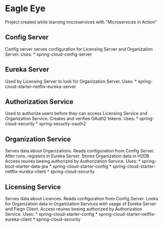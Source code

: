 # Eagle Eye
Project created while learning microservices with "Microservices in Action"

## Config Server
Config server serves configuration for Licensing Server and Organization Server. Uses:
	* spring-cloud-config-server
	
## Eureka Server
Used by Licensing Server to look for Organization Server. Uses:
	* spring-cloud-starter-netflix-eureka-server
	
## Authorization Service
Used to authorize users before they can access Licensing Service and Organization Service. Creates and verifies OAuth2 tokens. Uses:
	* spring-cloud-security
	* spring-security-oauth2
	
## Organization Service
Serves data about Organizations. Reads configuration from Config Server. After runs, registers in Eureka Server. Stores Organization data in H2DB. Access reuires beeing authorized by Authorization Service. Uses:
	* spring-boot-starter-data-jpa
	* spring-cloud-starter-config
	* spring-cloud-starter-netflix-eureka-client
	* spring-cloud-security

## Licensing Service
Serves data about Licences. Reads configuration from Config Server. Looks for Organization data in Organization Services with usage of Eureka Server and Fiegn Client.  Access reuires beeing authorized by Authorization Service. Uses:
	* spring-cloud-starter-config
	* spring-cloud-starter-netflix-eureka-client
	* spring-cloud-security